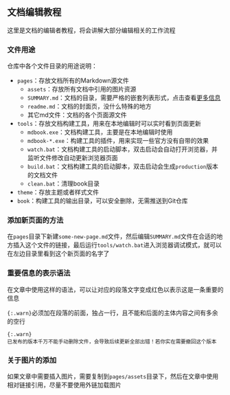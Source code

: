 ## 文档编辑教程

这里是文档的编辑者教程，将会讲解大部分编辑相关的工作流程

### 文件用途

仓库中各个文件目录的用途说明：

+ `pages`：存放文档所有的Markdown源文件
  + `assets`：存放所有文档中引用的图片资源
  + `SUMMARY.md`：文档的目录，需要严格的嵌套列表形式，点击查看[更多信息](https://rust-lang.github.io/mdBook/format/summary.html)
  + `readme.md`：文档的封面页，没什么特殊的地方
  + 其它md文件：文档的各个页面源文件
+ `tools`：存放文档构建工具，用来在本地编辑时可以实时看到页面更新
  + `mdbook.exe`：文档构建工具，主要是在本地编辑时使用
  + `mdbook-*.exe`：构建工具的插件，用来实现一些官方没有自带的效果
  + `watch.bat`：文档构建工具的启动脚本，双击启动会自动打开浏览器，并监听文件修改自动更新浏览器页面
  + `build.bat`：文档构建工具的启动脚本，双击启动会生成`production`版本的文档文件
  + `clean.bat`：清理book目录
+ `theme`：存放主题或者样式文件
+ `book`：构建工具的输出目录，可以安全删除，无需推送到Git仓库

### 添加新页面的方法

在`pages`目录下新建`some-new-page.md`文件，然后编辑`SUMMARY.md`文件在合适的地方插入这个文件的链接，最后运行`tools/watch.bat`进入浏览器调试模式，就可以在左边目录里看到这个新页面的名字了

### 重要信息的表示语法

在文章中使用这样的语法，可以让对应的段落文字变成红色以表示这是一条重要的信息

`{:.warn}`必须加在段落的前面，独占一行，且不能和后面的主体内容之间有多余的空行

```
{:.warn}
已发布的版本千万不能手动删除文件，会导致后续更新全部出错！若你实在需要撤回这个版本
```

### 关于图片的添加

如果文章中需要插入图片，需要复制到`pages/assets`目录下，然后在文章中使用相对链接引用，尽量不要使用外链加载图片